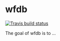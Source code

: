 
<!-- README.md is generated from README.Rmd. Please edit that file -->

# wfdb

<!-- badges: start -->

[![Travis build
status](https://travis-ci.org/iqis/wfdb.svg?branch=master)](https://travis-ci.org/iqis/wfdb)
<!-- badges: end -->

The goal of wfdb is to …

